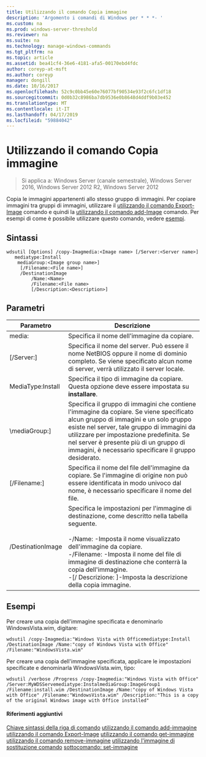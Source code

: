 ```yaml
---
title: Utilizzando il comando Copia immagine
description: 'Argomento i comandi di Windows per * * *- '
ms.custom: na
ms.prod: windows-server-threshold
ms.reviewer: na
ms.suite: na
ms.technology: manage-windows-commands
ms.tgt_pltfrm: na
ms.topic: article
ms.assetid: bea41cf4-36e6-4181-afa5-00170ebd4fdc
author: coreyp-at-msft
ms.author: coreyp
manager: dongill
ms.date: 10/16/2017
ms.openlocfilehash: 52c9c0bb45e60e76077bf90534e93f2c6fc1df18
ms.sourcegitcommit: 0d0b32c8986ba7db9536e0b8648d4ddf9b03e452
ms.translationtype: MT
ms.contentlocale: it-IT
ms.lasthandoff: 04/17/2019
ms.locfileid: "59884042"
---
```

# <a name="using-the-copy-image-command"></a>Utilizzando il comando Copia immagine

>Si applica a: Windows Server (canale semestrale), Windows Server 2016, Windows Server 2012 R2, Windows Server 2012

Copia le immagini appartenenti allo stesso gruppo di immagini. Per copiare immagini tra gruppi di immagini, utilizzare il [utilizzando il comando Export-Image](using-the-export-image-command.md) comando e quindi la [utilizzando il comando add-Image](using-the-add-image-command.md) comando.
Per esempi di come è possibile utilizzare questo comando, vedere [esempi](#BKMK_examples).
## <a name="syntax"></a>Sintassi
```
wdsutil [Options] /copy-Imagmedia:<Image name> [/Server:<Server name>]
   mediatype:Install
    mediaGroup:<Image group name>]
     [/Filename:<File name>]
     /DestinationImage
         /Name:<Name>
         /Filename:<File name>
         [/Description:<Description>]
```
## <a name="parameters"></a>Parametri
|Parametro|Descrizione|
|-------|--------|
media:<Image name>|Specifica il nome dell'immagine da copiare.|
|[/Server:<Server name>]|Specifica il nome del server. Può essere il nome NetBIOS oppure il nome di dominio completo. Se viene specificato alcun nome di server, verrà utilizzato il server locale.|
MediaType:Install|Specifica il tipo di immagine da copiare. Questa opzione deve essere impostata su **installare**.|
|\mediaGroup:<Image group name>]|Specifica il gruppo di immagini che contiene l'immagine da copiare. Se viene specificato alcun gruppo di immagini e un solo gruppo esiste nel server, tale gruppo di immagini da utilizzare per impostazione predefinita. Se nel server è presente più di un gruppo di immagini, è necessario specificare il gruppo desiderato.|
|[/Filename:<Filename>]|Specifica il nome del file dell'immagine da copiare. Se l'immagine di origine non può essere identificata in modo univoco dal nome, è necessario specificare il nome del file.|
|/DestinationImage|Specifica le impostazioni per l'immagine di destinazione, come descritto nella tabella seguente.<br /><br />-/Name:<Name> -Imposta il nome visualizzato dell'immagine da copiare.<br />-/Filename:<Filename> -Imposta il nome del file di immagine di destinazione che conterrà la copia dell'immagine.<br />-[/ Descrizione: <Description>]-Imposta la descrizione della copia immagine.|
## <a name="BKMK_examples"></a>Esempi
Per creare una copia dell'immagine specificata e denominarlo WindowsVista.wim, digitare:
```
wdsutil /copy-Imagmedia:"Windows Vista with Officemediatype:Install /DestinationImage /Name:"copy of Windows Vista with Office" /Filename:"WindowsVista.wim"
```
Per creare una copia dell'immagine specificata, applicare le impostazioni specificate e denominarla WindowsVista.wim, tipo:
```
wdsutil /verbose /Progress /copy-Imagmedia:"Windows Vista with Office" /Server:MyWDSServemediatype:InstalmediaGroup:ImageGroup1 
/Filename:install.wim /DestinationImage /Name:"copy of Windows Vista with Office" /Filename:"WindowsVista.wim" /Description:"This is a copy of the original Windows image with Office installed"
```
#### <a name="additional-references"></a>Riferimenti aggiuntivi
[Chiave sintassi della riga di comando](command-line-syntax-key.md)
[utilizzando il comando add-immagine](using-the-add-image-command.md)
[utilizzando il comando Export-Image](using-the-export-image-command.md)
[utilizzando il comando get-immagine](using-the-get-image-command.md)
[utilizzando il comando remove-immagine](using-the-remove-image-command.md)
[utilizzando l'immagine di sostituzione comando](using-the-replace-image-command.md)
[sottocomando: set-immagine](subcommand-set-image.md)
